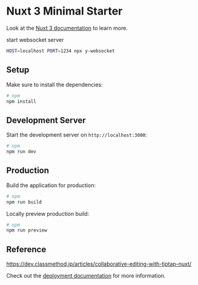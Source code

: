 # Nuxt 3 Minimal Starter

Look at the [Nuxt 3 documentation](https://nuxt.com/docs/getting-started/introduction) to learn more.

start websocket server
```bash
HOST=localhost PORT=1234 npx y-websocket
```


## Setup

Make sure to install the dependencies:

```bash
# npm
npm install

```

## Development Server

Start the development server on `http://localhost:3000`:

```bash
# npm
npm run dev

```

## Production

Build the application for production:

```bash
# npm
npm run build

```

Locally preview production build:

```bash
# npm
npm run preview

```

## Reference
https://dev.classmethod.jp/articles/collaborative-editing-with-tiptap-nuxt/


Check out the [deployment documentation](https://nuxt.com/docs/getting-started/deployment) for more information.
